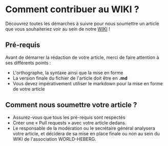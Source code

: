 # Comment contribuer au WIKI ?
Découvrez toutes les démarches à suivre pour nous soumettre un article que vous souhaiteriez voir au sein de notre [WIKI](https://wiki.world-heberg.com) !

## Pré-requis
Avant de démarrer la rédaction de votre article, merci de faire attention à ses différents points :
- L'orthographe, la syntaxe ainsi que la mise en forme
- La version finale du fichier de l'article doit être en **.md**
- Vous devez impérativement utiliser le markdown pour la mise en forme de votre article

## Comment nous soumettre votre article ?
- Assurez-vous que tous les pré-requis sont respectés
- Créer une « Pull requests » avec votre article dedans.
- Le responsable de la modération ou le secrétaire général analysera votre article, et décidera de sa mise en place finale ou non au sein du WIKI de l'association WORLD-HEBERG.

